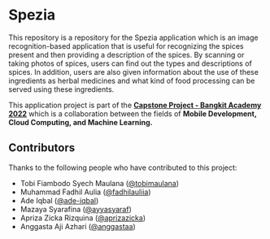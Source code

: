 # Spezia
This repository is a repository for the Spezia application which is an image recognition-based application that is useful for recognizing the spices present and then providing a description of the spices. 
By scanning or taking photos of spices, users can find out the types and descriptions of spices. In addition, users are also given information about the use of these ingredients as herbal medicines and what kind of food processing can be served using these ingredients.

This application project is part of the **[Capstone Project - Bangkit Academy 2022](https://grow.google/intl/id_id/bangkit/)** which is a collaboration between the fields of **Mobile Development, Cloud Computing, and Machine Learning.**

## Contributors

Thanks to the following people who have contributed to this project:

* Tobi Fiambodo Syech Maulana ([@tobimaulana](https://github.com/tobimaulana))
* Muhammad Fadhil Aulia ([@fadhilauliia](https://github.com/fadhilauliia))
* Ade Iqbal ([@ade-iqbal](https://github.com/ade-iqbal))
* Mazaya Syarafina ([@ayyasyaraf](https://github.com/ayyasyaraf))
* Apriza Zicka Rizquina ([@aprizazicka](https://github.com/aprizazicka))
* Anggasta Aji Azhari ([@anggastaa](https://github.com/anggastaa))
